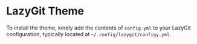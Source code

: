 # LazyGit Theme

To install the theme, kindly add the contents of `config.yml` to your LazyGit configuration, typically located at `~/.config/lazygit/configy.yml`.

